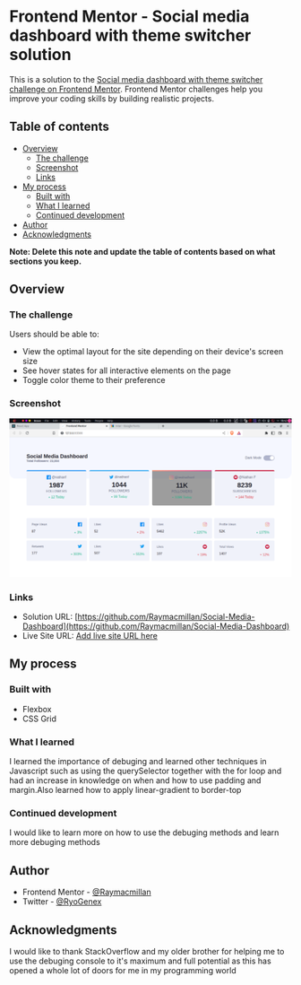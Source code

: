 # Frontend Mentor - Social media dashboard with theme switcher solution

This is a solution to the [Social media dashboard with theme switcher challenge on Frontend Mentor](https://www.frontendmentor.io/challenges/social-media-dashboard-with-theme-switcher-6oY8ozp_H). Frontend Mentor challenges help you improve your coding skills by building realistic projects. 

## Table of contents

- [Overview](#overview)
  - [The challenge](#the-challenge)
  - [Screenshot](#screenshot)
  - [Links](#links)
- [My process](#my-process)
  - [Built with](#built-with)
  - [What I learned](#what-i-learned)
  - [Continued development](#continued-development)
- [Author](#author)
- [Acknowledgments](#acknowledgments)

**Note: Delete this note and update the table of contents based on what sections you keep.**

## Overview

### The challenge

Users should be able to:

- View the optimal layout for the site depending on their device's screen size
- See hover states for all interactive elements on the page
- Toggle color theme to their preference

### Screenshot

![](./design/Screenshot_37.png)

### Links

- Solution URL: [https://github.com/Raymacmillan/Social-Media-Dashboard](https://github.com/Raymacmillan/Social-Media-Dashboard)
- Live Site URL: [Add live site URL here](https://your-live-site-url.com)

## My process

### Built with
- Flexbox
- CSS Grid


### What I learned

I learned the importance of debuging and learned other techniques in Javascript such as using the querySelector together with the for loop and had an increase in knowledge on when and how to use padding and margin.Also learned how to apply linear-gradient to border-top


### Continued development

I would like to learn more on how to use the debuging methods and learn more debuging methods

## Author

- Frontend Mentor - [@Raymacmillan](https://www.frontendmentor.io/profile/Raymacmillan)
- Twitter - [@RyoGenex](https://www.twitter.com/RyoGenex)

## Acknowledgments

I would like to thank StackOverflow and my older brother for helping me to use the debuging console to it's maximum and full potential as this has opened a whole lot of doors for me in my programming world